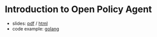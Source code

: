 # Introduction to Open Policy Agent

- slides: [pdf](slides/index.pdf) / [html](slides/)
- code example: [golang](example/)
